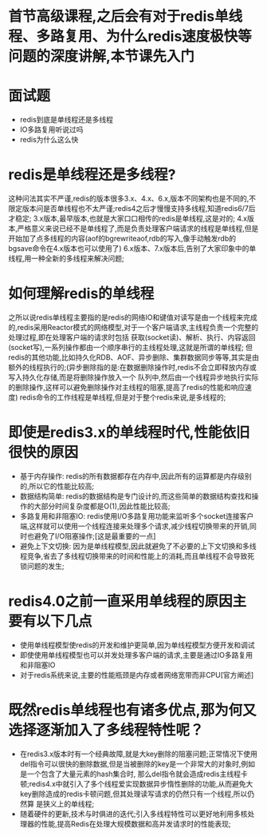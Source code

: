 # 首节高级课程,之后会有对于redis单线程、多路复用、为什么redis速度极快等问题的深度讲解,本节课先入门

# 面试题
  - redis到底是单线程还是多线程
  - IO多路复用听说过吗
  - redis为什么这么快

# redis是单线程还是多线程?
  这种问法其实不严谨,redis的版本很多3.x、4.x、6.x,版本不同架构也是不同的,不限定版本问是否单线程也不太严谨;redis4之后才慢慢支持多线程,知道redis6/7后才稳定;
  3.x版本,最早版本,也就是大家口口相传的redis是单线程,这是对的;
  4.x版本,严格意义来说已经不是单线程了,而是负责处理客户端请求的线程是单线程,但是开始加了点多线程的内容(aof的bgrewriteaof,rdb的写入,像手动触发rdb的bgsave命令在4.x版本也可以使用了)
  6.x版本、7.x版本后,告别了大家印象中的单线程,用一种全新的多线程来解决问题;
  
# 如何理解redis的单线程
  之所以说redis单线程主要指的是redis的网络IO和键值对读写是由一个线程来完成的,redis采用Reactor模式的网络模型,对于一个客户端请求,主线程负责一个完整的处理过程,即在处理客户端的请求时包括
获取(socket读)、解析、执行、内容返回(socket写),一系列操作都由一个顺序串行的主线程处理,这就是所谓的单线程;
  但redis的其他功能,比如持久化RDB、AOF、异步删除、集群数据同步等等,其实是由额外的线程执行的;(异步删除指的是:在数据删除操作时,redis不会立即释放内存或写入持久化存储,而是将删除操作放入一个
队列中,然后由一个线程异步地执行实际的删除操作,这样可以避免删除操作对主线程的阻塞,提高了redis的性能和响应速度)
  redis命令的工作线程是单线程,但是对于整个redis来说,是多线程的;
  
# 即使是redis3.x的单线程时代,性能依旧很快的原因
  - 基于内存操作: redis的所有数据都存在内存中,因此所有的运算都是内存级别的,所以它的性能比较高;
  - 数据结构简单: redis的数据结构是专门设计的,而这些简单的数据结构查找和操作的大部分时间复杂度都是O(1),因此性能比较高;
  - 多路复用和非阻塞IO: redis使用I/O多路复用功能来监听多个socket连接客户端,这样就可以使用一个线程连接来处理多个请求,减少线程切换带来的开销,同时也避免了I/O阻塞操作;[这是最重要的一点]
  - 避免上下文切换: 因为是单线程模型,因此就避免了不必要的上下文切换和多线程竞争,省去了多线程切换带来的时间和性能上的消耗,而且单线程不会导致死锁问题的发生;

# redis4.0之前一直采用单线程的原因主要有以下几点
  - 使用单线程模型使redis的开发和维护更简单,因为单线程模型方便开发和调试
  - 即使使用单线程模型也可以并发处理多客户端的请求,主要是通过IO多路复用和非阻塞IO
  - 对于redis系统来说,主要的性能瓶颈是内存或者网络宽带而非CPU[官方阐述]

# 既然redis单线程也有诸多优点,那为何又选择逐渐加入了多线程特性呢？
  - 在redis3.x版本时有一个经典故障,就是大key删除的阻塞问题;正常情况下使用del指令可以很快的删除数据,但是当被删除的key是一个非常大的对象时,例如是一个包含了大量元素的hash集合时,
  那么del指令就会造成redis主线程卡顿;redis4.x中就引入了多个线程爱实现数据异步惰性删除的功能,从而避免大key删除造成的redis卡顿问题,但其处理读写请求的仍然只有一个线程,所以仍然算
  是狭义上的单线程;
  - 随着硬件的更新,技术与时俱进的迭代;引入多线程特性可以更好地利用多核处理器的性能,提高Redis在处理大规模数据和高并发请求时的性能表现;